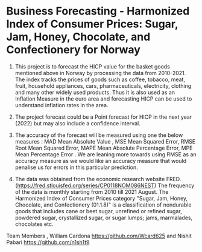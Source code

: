 # Business Forecasting - Harmonized Index of Consumer Prices: Sugar, Jam, Honey, Chocolate, and Confectionery for Norway

1. This project is to forecast the HICP value for the basket goods mentioned above in Norway by processing the data from 2010-2021. The index tracks the prices of goods such as coffee, tobacco, meat, fruit, household appliances, cars, pharmaceuticals, electricity, clothing and many other widely used products. Thus it is also used as an Inflation Measure in the euro area and forecasting HICP can be used to understand inflation rates in the area.

2. The project forecast could be a Point forecast for HICP in the next year (2022) but may also include a confidence interval.

3. The accuracy of the forecast will be measured using one the below measures :
MAD  Mean Absolute Value , 
MSE Mean Squared Error,
RMSE Root Mean Squared Error,
MAPE Mean Absolute Percentage Error,
MPE Mean Percentage Error 
. We are leaning more towards using RMSE as an accuracy measure as we would like an accuracy measure that would penalise us for errors in this particular prediction.

4. The data was obtained from the economic research website FRED. (https://fred.stlouisfed.org/series/CP0118NOM086NEST)
The frequency of the data is monthly starting from 2010 till 2021 August. The Harmonized Index of Consumer Prices category "Sugar, Jam, Honey, Chocolate, and Confectionery (01.1.8)" is a classification of nondurable goods that includes cane or beet sugar, unrefined or refined sugar, powdered sugar, crystallized sugar, or sugar lumps; jams, marmalades, chocolates etc. 

Team Members , William Cardona https://github.com/Wcard625 and Nishit Pabari https://github.com/n1sh1t9
